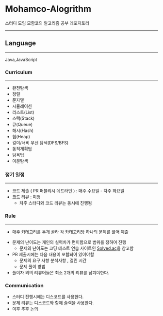 # Mohamco-Alogrithm
스터디 모임 모함코의 알고리즘 공부 레포지토리
******************

## Language
**************
Java,JavaScript

### Curriculum
***********************

- 완전탐색
- 정렬
- 문자열
- 시뮬레이션
- 리스트(List)
- 스택(Stack)
- 큐(Queue)
- 해시(Hash)
- 힙(Heap)
- 깊이/너비 우선 탐색(DFS/BFS)
- 동적계획법
- 탐욕법
- 이분탐색

### 정기 일정
*************************************

- 코드 제출 ( PR 퍼블리시 데드라인 ) : 매주 수요일 - 차주 화요일
- 코드 리뷰 : 미정
  - 차주 스터디와 코드 리뷰는 동시에 진행됨

### Rule
*************************************

* 매주 카테고리를 두개 골라 각 카테고리당 하나의 문제를 풀어 제출
- 문제의 난이도는 개인의 실력차가 편이함으로 범위를 정하여 진행
  - 문제의 난이도는 코딩 테스트 연습 사이트인 [Solved.ac](https://solved.ac/ko/problems/level)을 참고함
- PR 제출시에는 다음 내용이 포함되어 있어야함
  - 문제의 요구 사항 분석사항 , 걸린 시간
  - 문제 풀이 방법
- 풀이자 외의 리뷰어들은 최소 2개의 리뷰를 남겨야한다.

### Communication

- 스터디 진행시에는 디스코드를 사용한다.
- 문제 리뷰는 디스코드와 함께 슬랙을 사용한다.
- 이후 추후 논의